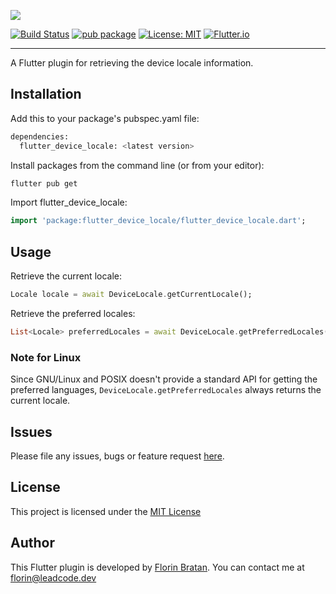 [<img src="https://raw.githubusercontent.com/bratan/flutter_device_locale/master/resources/flutter_device_locale.png" />](https://github.com/bratan/flutter_device_locale)

[![Build Status](https://travis-ci.org/bratan/flutter_device_locale.svg)](https://travis-ci.org/bratan/flutter_device_locale)
[![pub package](https://img.shields.io/pub/v/flutter_device_locale.svg?color=important)](https://pub.dev/packages/flutter_device_locale)
[![License: MIT](https://img.shields.io/badge/License-MIT-ff69b4.svg)](https://github.com/bratan/flutter_device_locale/blob/master/LICENSE)
[![Flutter.io](https://img.shields.io/badge/Flutter-Website-deepskyblue.svg)](https://flutter.io/)

---

A Flutter plugin for retrieving the device locale information.

## Installation

Add this to your package's pubspec.yaml file:

```sh
dependencies:
  flutter_device_locale: <latest version>
```

Install packages from the command line (or from your editor):

```sh
flutter pub get
```

Import flutter_device_locale:

```dart
import 'package:flutter_device_locale/flutter_device_locale.dart';
```

## Usage

Retrieve the current locale:

```dart
Locale locale = await DeviceLocale.getCurrentLocale();
```

Retrieve the preferred locales:

```dart
List<Locale> preferredLocales = await DeviceLocale.getPreferredLocales();
```

### Note for Linux

Since GNU/Linux and POSIX doesn't provide a standard API for getting the preferred languages, `DeviceLocale.getPreferredLocales` always returns the current locale.

## Issues
Please file any issues, bugs or feature request [here](https://github.com/bratan/flutter_device_locale/issues).

## License

This project is licensed under the [MIT License](https://github.com/bratan/flutter_device_locale/blob/master/LICENSE)

## Author
This Flutter plugin is developed by [Florin Bratan](https://github.com/bratan). You can contact me at <florin@leadcode.dev>
